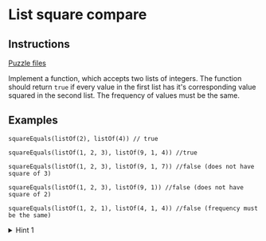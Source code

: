 # List square compare

## Instructions

[Puzzle files](.)

Implement a function, which accepts two lists of integers. The function should return `true` if every value in the first list has it's
corresponding value squared in the second list. The frequency of values must be the same.

## Examples

```
squareEquals(listOf(2), listOf(4)) // true

squareEquals(listOf(1, 2, 3), listOf(9, 1, 4)) //true

squareEquals(listOf(1, 2, 3), listOf(9, 1, 7)) //false (does not have square of 3)

squareEquals(listOf(1, 2, 3), listOf(9, 1)) //false (does not have square of 2)

squareEquals(listOf(1, 2, 1), listOf(4, 1, 4)) //false (frequency must be the same)
```

<details>
<summary>Hint 1</summary>
Use frequency counter
</details>
